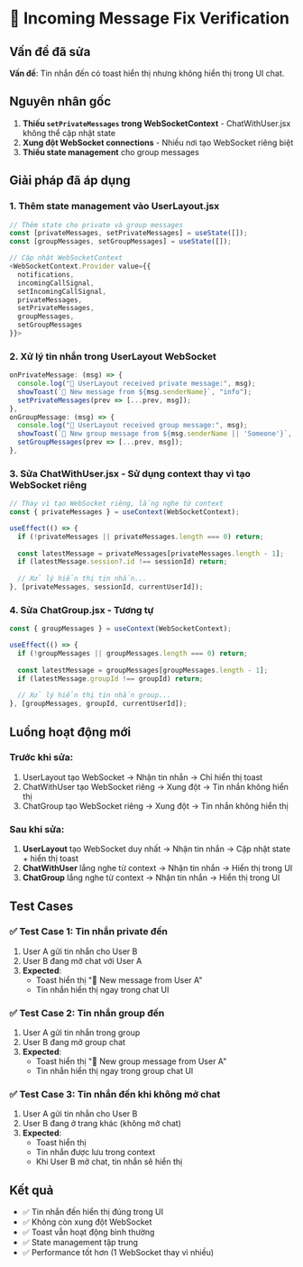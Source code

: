 # 🔧 Incoming Message Fix Verification

## Vấn đề đã sửa
**Vấn đề**: Tin nhắn đến có toast hiển thị nhưng không hiển thị trong UI chat.

## Nguyên nhân gốc
1. **Thiếu `setPrivateMessages` trong WebSocketContext** - ChatWithUser.jsx không thể cập nhật state
2. **Xung đột WebSocket connections** - Nhiều nơi tạo WebSocket riêng biệt
3. **Thiếu state management** cho group messages

## Giải pháp đã áp dụng

### 1. **Thêm state management vào UserLayout.jsx**
```javascript
// Thêm state cho private và group messages
const [privateMessages, setPrivateMessages] = useState([]);
const [groupMessages, setGroupMessages] = useState([]);

// Cập nhật WebSocketContext
<WebSocketContext.Provider value={{ 
  notifications, 
  incomingCallSignal, 
  setIncomingCallSignal,
  privateMessages,
  setPrivateMessages,
  groupMessages,
  setGroupMessages
}}>
```

### 2. **Xử lý tin nhắn trong UserLayout WebSocket**
```javascript
onPrivateMessage: (msg) => {
  console.log("📩 UserLayout received private message:", msg);
  showToast(`📩 New message from ${msg.senderName}`, "info");
  setPrivateMessages(prev => [...prev, msg]);
},
onGroupMessage: (msg) => {
  console.log("📩 UserLayout received group message:", msg);
  showToast(`📩 New group message from ${msg.senderName || 'Someone'}`, "info");
  setGroupMessages(prev => [...prev, msg]);
},
```

### 3. **Sửa ChatWithUser.jsx - Sử dụng context thay vì tạo WebSocket riêng**
```javascript
// Thay vì tạo WebSocket riêng, lắng nghe từ context
const { privateMessages } = useContext(WebSocketContext);

useEffect(() => {
  if (!privateMessages || privateMessages.length === 0) return;
  
  const latestMessage = privateMessages[privateMessages.length - 1];
  if (latestMessage.session?.id !== sessionId) return;
  
  // Xử lý hiển thị tin nhắn...
}, [privateMessages, sessionId, currentUserId]);
```

### 4. **Sửa ChatGroup.jsx - Tương tự**
```javascript
const { groupMessages } = useContext(WebSocketContext);

useEffect(() => {
  if (!groupMessages || groupMessages.length === 0) return;
  
  const latestMessage = groupMessages[groupMessages.length - 1];
  if (latestMessage.groupId !== groupId) return;
  
  // Xử lý hiển thị tin nhắn group...
}, [groupMessages, groupId, currentUserId]);
```

## Luồng hoạt động mới

### Trước khi sửa:
1. UserLayout tạo WebSocket → Nhận tin nhắn → Chỉ hiển thị toast
2. ChatWithUser tạo WebSocket riêng → Xung đột → Tin nhắn không hiển thị
3. ChatGroup tạo WebSocket riêng → Xung đột → Tin nhắn không hiển thị

### Sau khi sửa:
1. **UserLayout** tạo WebSocket duy nhất → Nhận tin nhắn → Cập nhật state + hiển thị toast
2. **ChatWithUser** lắng nghe từ context → Nhận tin nhắn → Hiển thị trong UI
3. **ChatGroup** lắng nghe từ context → Nhận tin nhắn → Hiển thị trong UI

## Test Cases

### ✅ Test Case 1: Tin nhắn private đến
1. User A gửi tin nhắn cho User B
2. User B đang mở chat với User A
3. **Expected**: 
   - Toast hiển thị "📩 New message from User A"
   - Tin nhắn hiển thị ngay trong chat UI

### ✅ Test Case 2: Tin nhắn group đến
1. User A gửi tin nhắn trong group
2. User B đang mở group chat
3. **Expected**:
   - Toast hiển thị "📩 New group message from User A"
   - Tin nhắn hiển thị ngay trong group chat UI

### ✅ Test Case 3: Tin nhắn đến khi không mở chat
1. User A gửi tin nhắn cho User B
2. User B đang ở trang khác (không mở chat)
3. **Expected**:
   - Toast hiển thị
   - Tin nhắn được lưu trong context
   - Khi User B mở chat, tin nhắn sẽ hiển thị

## Kết quả
- ✅ Tin nhắn đến hiển thị đúng trong UI
- ✅ Không còn xung đột WebSocket
- ✅ Toast vẫn hoạt động bình thường
- ✅ State management tập trung
- ✅ Performance tốt hơn (1 WebSocket thay vì nhiều)
